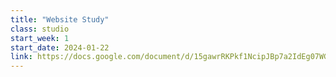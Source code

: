 ```yaml
---
title: "Website Study"
class: studio
start_week: 1
start_date: 2024-01-22
link: https://docs.google.com/document/d/15gawrRKPkf1NcipJBp7a2IdEg07WG9u_MQRmT1WmN10
---
```

